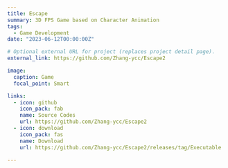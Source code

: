 ```yaml
---
title: Escape
summary: 3D FPS Game based on Character Animation
tags:
  - Game Development
date: "2023-06-12T00:00:00Z"

# Optional external URL for project (replaces project detail page).
external_link: https://github.com/Zhang-ycc/Escape2

image:
  caption: Game
  focal_point: Smart

links:
  - icon: github
    icon_pack: fab
    name: Source Codes
    url: https://github.com/Zhang-ycc/Escape2
  - icon: download
    icon_pack: fas
    name: Download
    url: https://github.com/Zhang-ycc/Escape2/releases/tag/Executable

---
```

